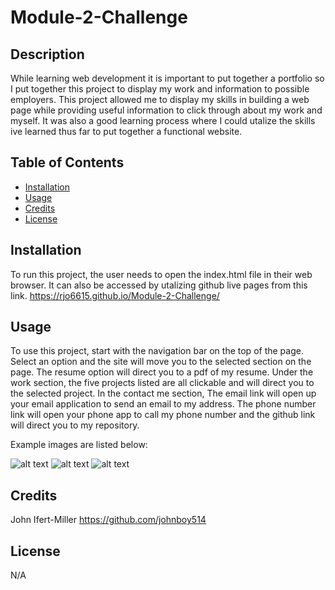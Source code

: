 # Module-2-Challenge

## Description

While learning web development it is important to put together a portfolio so
I put together this project to display my work and information to possible employers.
This project allowed me to display my skills in building a web page while providing useful
information to click through about my work and myself. It was also a good learning process
where I could utalize the skills ive learned thus far to put together a functional website.

## Table of Contents

- [Installation](#installation)
- [Usage](#usage)
- [Credits](#credits)
- [License](#license)

## Installation

To run this project, the user needs to open the index.html file in their web browser. It can also be
accessed by utalizing github live pages from this link. https://rjo6615.github.io/Module-2-Challenge/

## Usage

To use this project, start with the navigation bar on the top of the page. Select an option and the site
will move you to the selected section on the page. The resume option will direct you to a pdf of my resume.
Under the work section, the five projects listed are all clickable and will direct you to the selected project.
In the contact me section, The email link will open up your email application to send an email to my address. 
The phone number link will open your phone app to call my phone number and the github link will direct you
to my repository.

Example images are listed below:

![alt text](./assets/images/example-image1.png)
![alt text](./assets/images/example-image2.png)
![alt text](./assets/images/example-image3.png)

## Credits

John Ifert-Miller
https://github.com/johnboy514

## License

N/A